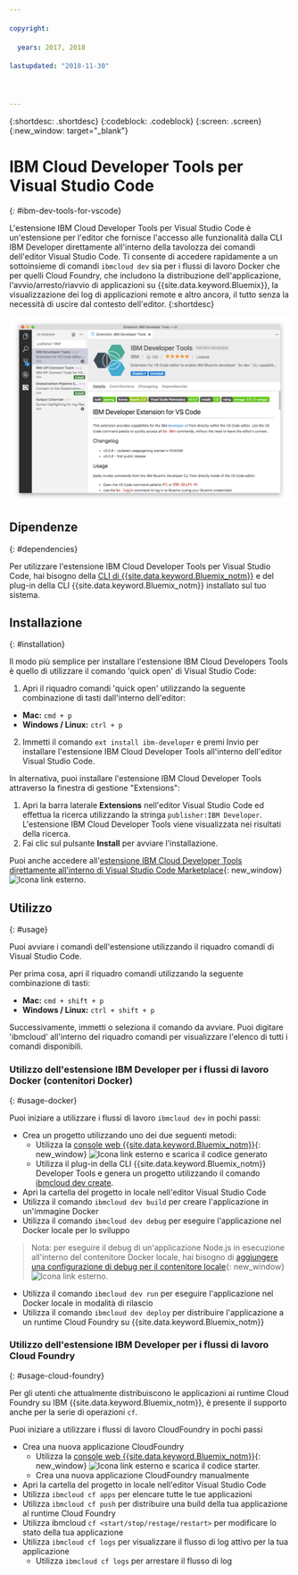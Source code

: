```yaml
---

copyright:

  years: 2017, 2018

lastupdated: "2018-11-30"



---
```


{:shortdesc: .shortdesc}
{:codeblock: .codeblock}
{:screen: .screen}
{:new_window: target="_blank"}

# IBM Cloud Developer Tools per Visual Studio Code
{: #ibm-dev-tools-for-vscode}

L'estensione IBM Cloud Developer Tools per Visual Studio Code è un'estensione per l'editor che fornisce l'accesso alle funzionalità dalla CLI IBM Developer direttamente all'interno della tavolozza dei comandi dell'editor Visual Studio Code. Ti consente di accedere rapidamente a un sottoinsieme di comandi `ibmcloud dev` sia per i flussi di lavoro Docker che per quelli Cloud Foundry, che includono la distribuzione dell'applicazione, l'avvio/arresto/riavvio di applicazioni su {{site.data.keyword.Bluemix}}, la visualizzazione dei log di applicazioni remote e altro ancora, il tutto senza la necessità di uscire dal contesto dell'editor.
{:shortdesc}

![Acquisizione della schermata di download dell'estensione IBM Developer Tools.](vscode.png "Schermata di download dell'estensione in Visual Studio Code")

## Dipendenze
{: #dependencies}

Per utilizzare l'estensione IBM Cloud Developer Tools per Visual Studio Code, hai bisogno della [CLI di {{site.data.keyword.Bluemix_notm}}](/docs/cli/index.html#overview) e del plug-in della CLI {{site.data.keyword.Bluemix_notm}} installato sul tuo sistema.

## Installazione
{: #installation}

Il modo più semplice per installare l'estensione IBM Cloud Developers Tools è quello di utilizzare il comando 'quick open' di Visual Studio Code:

1. Apri il riquadro comandi 'quick open' utilizzando la seguente combinazione di tasti dall'interno dell'editor:

  * **Mac:** `cmd + p`
  * **Windows / Linux:** `ctrl + p`

2. Immetti il comando `ext install ibm-developer` e premi Invio per installare l'estensione IBM Cloud Developer Tools all'interno dell'editor Visual Studio Code.

In alternativa, puoi installare l'estensione IBM Cloud Developer Tools attraverso la finestra di gestione "Extensions":

1. Apri la barra laterale **Extensions** nell'editor Visual Studio Code ed effettua la ricerca utilizzando la stringa `publisher:IBM Developer`. L'estensione IBM Cloud Developer Tools viene visualizzata nei risultati della ricerca.  
2. Fai clic sul pulsante **Install** per avviare l'installazione.

Puoi anche accedere all'[estensione IBM Cloud Developer Tools direttamente all'interno di Visual Studio Code Marketplace](https://marketplace.visualstudio.com/items?itemName=IBM.ibm-developer){: new_window} ![Icona link esterno](../../icons/launch-glyph.svg "Icona link esterno").

## Utilizzo
{: #usage}

Puoi avviare i comandi dell'estensione utilizzando il riquadro comandi di Visual Studio Code.

Per prima cosa, apri il riquadro comandi utilizzando la seguente combinazione di tasti:

* **Mac:** `cmd + shift + p`
* **Windows / Linux:** `ctrl + shift + p`

Successivamente, immetti o seleziona il comando da avviare. Puoi digitare 'ibmcloud' all'interno del riquadro comandi per visualizzare l'elenco di tutti i comandi disponibili.

### Utilizzo dell'estensione IBM Developer per i flussi di lavoro Docker (contenitori Docker)
{: #usage-docker}

Puoi iniziare a utilizzare i flussi di lavoro `ibmcloud dev` in pochi passi:
* Crea un progetto utilizzando uno dei due seguenti metodi:
  * Utilizza la [console web {{site.data.keyword.Bluemix_notm}}](https://{DomainName}/developer/appservice/starter-kits){: new_window} ![Icona link esterno](../../icons/launch-glyph.svg "Icona link esterno") e scarica il codice generato
  * Utilizza il plug-in della CLI {{site.data.keyword.Bluemix_notm}} Developer Tools e genera un progetto utilizzando il comando [ibmcloud dev create](/docs/cli/idt/commands.html#create).
* Apri la cartella del progetto in locale nell'editor Visual Studio Code
* Utilizza il comando `ibmcloud dev build` per creare l'applicazione in un'immagine Docker
* Utilizza il comando `ibmcloud dev debug` per eseguire l'applicazione nel Docker locale per lo sviluppo
> Nota: per eseguire il debug di un'applicazione Node.js in esecuzione all'interno del contenitore Docker locale, hai bisogno di [aggiungere una configurazione di debug per il contenitore locale](https://github.com/IBM-Bluemix/ibm-developer-extension-vscode#debugging-nodejs-apps-within-the-local-docker-container){: new_window} ![Icona link esterno](../../icons/launch-glyph.svg "Icona link esterno").
* Utilizza il comando `ibmcloud dev run` per eseguire l'applicazione nel Docker locale in modalità di rilascio
* Utilizza il comando `ibmcloud dev deploy` per distribuire l'applicazione a un runtime Cloud Foundry su {{site.data.keyword.Bluemix_notm}}

### Utilizzo dell'estensione IBM Developer per i flussi di lavoro Cloud Foundry
{: #usage-cloud-foundry}

Per gli utenti che attualmente distribuiscono le applicazioni ai runtime Cloud Foundry su IBM {{site.data.keyword.Bluemix_notm}}, è presente il supporto anche per la serie di operazioni `cf`.

Puoi iniziare a utilizzare i flussi di lavoro CloudFoundry in pochi passi
* Crea una nuova applicazione CloudFoundry
  * Utilizza la [console web {{site.data.keyword.Bluemix_notm}}](https://{DomainName}/developer/appservice/starter-kits){: new_window} ![Icona link esterno](../../icons/launch-glyph.svg "Icona link esterno") e scarica il codice starter.
  * Crea una nuova applicazione CloudFoundry manualmente
* Apri la cartella del progetto in locale nell'editor Visual Studio Code
* Utilizza `ibmcloud cf apps` per elencare tutte le tue applicazioni
* Utilizza `ibmcloud cf push` per distribuire una build della tua applicazione al runtime Cloud Foundry
* Utilizza ibmcloud `cf <start/stop/restage/restart>` per modificare lo stato della tua applicazione
* Utilizza `ibmcloud cf logs` per visualizzare il flusso di log attivo per la tua applicazione
  * Utilizza `ibmcloud cf logs` per arrestare il flusso di log
